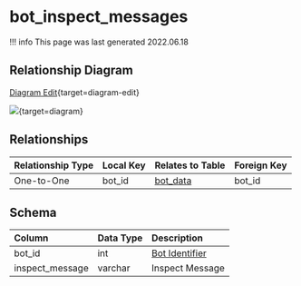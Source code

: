 # bot_inspect_messages

!!! info
	This page was last generated 2022.06.18

## Relationship Diagram

[Diagram Edit](https://mermaid.live/edit#eyJjb2RlIjoiZXJEaWFncmFtXG4gICAgYm90X2luc3BlY3RfbWVzc2FnZXMge1xuICAgICAgICBpbnR1bnNpZ25lZCBib3RfaWRcbiAgICB9XG4gICAgYm90X2RhdGEge1xuICAgICAgICBpbnR1bnNpZ25lZCBzcGVsbHNfaWRcbiAgICAgICAgaW50dW5zaWduZWQgYm90X2lkXG4gICAgICAgIHNtYWxsaW50IHpvbmVfaWRcbiAgICAgICAgaW50dW5zaWduZWQgb3duZXJfaWRcbiAgICB9XG4gICAgYm90X2luc3BlY3RfbWVzc2FnZXMgfHwtLW97IGJvdF9kYXRhIDogT25lLXRvLU9uZVxuXG4iLCJtZXJtYWlkIjp7InRoZW1lIjoiZGVmYXVsdCJ9LCJ1cGRhdGVFZGl0b3IiOnRydWUsImF1dG9TeW5jIjp0cnVlLCJ1cGRhdGVEaWFncmFtIjp0cnVlfQ==){target=diagram-edit}

[![](https://mermaid.ink/img/eyJjb2RlIjoiZXJEaWFncmFtXG4gICAgYm90X2luc3BlY3RfbWVzc2FnZXMge1xuICAgICAgICBpbnR1bnNpZ25lZCBib3RfaWRcbiAgICB9XG4gICAgYm90X2RhdGEge1xuICAgICAgICBpbnR1bnNpZ25lZCBzcGVsbHNfaWRcbiAgICAgICAgaW50dW5zaWduZWQgYm90X2lkXG4gICAgICAgIHNtYWxsaW50IHpvbmVfaWRcbiAgICAgICAgaW50dW5zaWduZWQgb3duZXJfaWRcbiAgICB9XG4gICAgYm90X2luc3BlY3RfbWVzc2FnZXMgfHwtLW97IGJvdF9kYXRhIDogT25lLXRvLU9uZVxuXG4iLCJtZXJtYWlkIjp7InRoZW1lIjoiZGVmYXVsdCJ9LCJ1cGRhdGVFZGl0b3IiOnRydWUsImF1dG9TeW5jIjp0cnVlLCJ1cGRhdGVEaWFncmFtIjp0cnVlfQ==)](https://mermaid.ink/img/eyJjb2RlIjoiZXJEaWFncmFtXG4gICAgYm90X2luc3BlY3RfbWVzc2FnZXMge1xuICAgICAgICBpbnR1bnNpZ25lZCBib3RfaWRcbiAgICB9XG4gICAgYm90X2RhdGEge1xuICAgICAgICBpbnR1bnNpZ25lZCBzcGVsbHNfaWRcbiAgICAgICAgaW50dW5zaWduZWQgYm90X2lkXG4gICAgICAgIHNtYWxsaW50IHpvbmVfaWRcbiAgICAgICAgaW50dW5zaWduZWQgb3duZXJfaWRcbiAgICB9XG4gICAgYm90X2luc3BlY3RfbWVzc2FnZXMgfHwtLW97IGJvdF9kYXRhIDogT25lLXRvLU9uZVxuXG4iLCJtZXJtYWlkIjp7InRoZW1lIjoiZGVmYXVsdCJ9LCJ1cGRhdGVFZGl0b3IiOnRydWUsImF1dG9TeW5jIjp0cnVlLCJ1cGRhdGVEaWFncmFtIjp0cnVlfQ==){target=diagram}

## Relationships

| Relationship Type | Local Key | Relates to Table | Foreign Key |
| :--- | :--- | :--- | :--- |
| One-to-One | bot_id | [bot_data](../../schema/bots/bot_data.md) | bot_id |


## Schema

| Column | Data Type | Description |
| :--- | :--- | :--- |
| bot_id | int | [Bot Identifier](bot_data.md) |
| inspect_message | varchar | Inspect Message |

